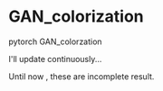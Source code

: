 # GAN_colorization
pytorch GAN_colorzation

I'll update continuously...

Until now , these are incomplete result.
